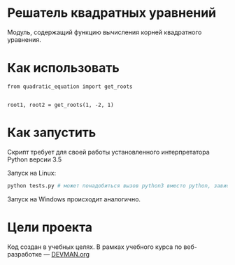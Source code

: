 # Решатель квадратных уравнений

Модуль, содержащий функцию вычисления корней квадратного уравнения.

# Как использовать

```
from quadratic_equation import get_roots


root1, root2 = get_roots(1, -2, 1)
```

# Как запустить

Скрипт требует для своей работы установленного интерпретатора Python версии 3.5

Запуск на Linux:

```bash
python tests.py # может понадобиться вызов python3 вместо python, зависит от настроек операционной системы
```

Запуск на Windows происходит аналогично.

# Цели проекта

Код создан в учебных целях. В рамках учебного курса по веб-разработке ― [DEVMAN.org](https://devman.org)
